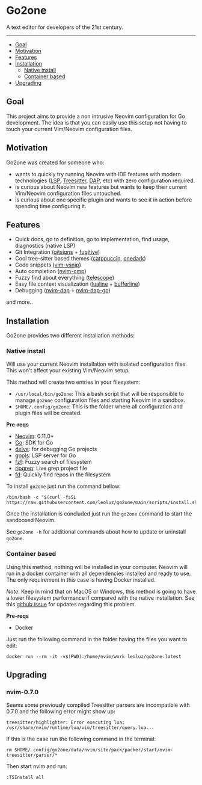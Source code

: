 # Go2one

A text editor for developers of the 21st century.

---

* [Goal](#goal)
* [Motivation](#motivation)
* [Features](#features)
* [Installation](#installation)
    * [Native install](#native-install)
    * [Container based](#container-based)
* [Upgrading](#upgrading)

## Goal

This project aims to provide a non intrusive Neovim configuration for Go development. The idea is that you can easily use this setup not having to touch your current Vim/Neovim configuration files.

## Motivation

Go2one was created for someone who:

* wants to quickly try running Neovim with IDE features with modern technologies ([LSP][1], [Treesitter][2], [DAP][3], etc) with zero configuration required.
* is curious about Neovim new features but wants to keep their current Vim/Neovim configuration files untouched.
* is curious about one specific plugin and wants to see it in action before spending time configuring it.

## Features

* Quick docs, go to definition, go to implementation, find usage, diagnostics (native LSP)
* Git Integration ([gitsigns][4] + [fugitive][5])
* Cool tree-sitter based themes ([catppuccin][6], [onedark][7])
* Code snippets ([vim-vsnip][8])
* Auto completion ([nvim-cmp][9])
* Fuzzy find about everything ([telescope][10])
* Easy file context visualization ([lualine][11] + [bufferline][12])
* Debugging ([nvim-dap][13] + [nvim-dap-go][14])

and more..

## Installation

Go2one provides two different installation methods:

### Native install

Will use your current Neovim installation with isolated configuration files. This won't affect your existing Vim/Neovim setup.

This method will create two entries in your filesystem:
* `/usr/local/bin/go2one`: This a bash script that will be responsible to manage `go2one` configuration files and starting Neovim in a sandbox. 
* `$HOME/.config/go2one`: This is the folder where all configuration and plugin files will be created.

**Pre-reqs**

- [Neovim][20]: 0.11.0+
- [Go][15]: SDK for Go
- [delve][16]: for debugging Go projects
- [gopls][17]: LSP server for Go
- [fzf][18]: Fuzzy search of filesystem
- [ripgrep][19]: Live grep project file
- [fd][22]: Quickly find repos in the filesystem

To install `go2one` just run the command bellow:

    /bin/bash -c "$(curl -fsSL https://raw.githubusercontent.com/leoluz/go2one/main/scripts/install.sh)"

Once the installation is concluded just run the `go2one` command to start the sandboxed Neovim.

See `go2one -h` for additional commands about how to update or uninstall `go2one`.

### Container based

Using this method, nothing will be installed in your computer. Neovim will run in a docker container with all dependencies installed and ready to use. The only requirement in this case is having Docker installed.

*Note*: Keep in mind that on MacOS or Windows, this method is going to have a lower filesystem performance if compared with the native installation. See this [github issue][21] for updates regarding this problem.

**Pre-reqs**
- Docker

Just run the following command in the folder having the files you want to edit:

    docker run --rm -it -v$(PWD):/home/nvim/work leoluz/go2one:latest

## Upgrading

### nvim-0.7.0

Seems some previously compiled Treesitter parsers are incompatible with 0.7.0 and the following error might show up:
```
treesitter/highlighter: Error executing lua: /usr/share/nvim/runtime/lua/vim/treesitter/query.lua...
```
If this is the case run the following command in the terminal:
```
rm $HOME/.config/go2one/data/nvim/site/pack/packer/start/nvim-treesitter/parser/*
```
Then start nvim and run:
```
:TSInstall all
```

[1]: https://microsoft.github.io/language-server-protocol/ "Language Server Protocol"
[2]: https://tree-sitter.github.io/tree-sitter/ "Treesitter"
[3]: https://microsoft.github.io/debug-adapter-protocol/ "Debug Adapter Protocol"
[4]: https://github.com/lewis6991/gitsigns.nvim "gitsigns"
[5]: https://github.com/tpope/vim-fugitive "fugitive"
[6]: https://github.com/catppuccin/nvim "catppuccin"
[7]: https://github.com/navarasu/onedark.nvim "onedark"
[8]: https://github.com/hrsh7th/vim-vsnip "vsnip"
[9]: https://github.com/hrsh7th/nvim-cmp "nvim-cmp"
[10]: https://github.com/nvim-telescope/telescope.nvim "telescope"
[11]: https://github.com/nvim-lualine/lualine.nvim "lualine"
[12]: https://github.com/akinsho/bufferline.nvim "bufferline"
[13]: https://github.com/mfussenegger/nvim-dap "nvim-dap"
[14]: https://github.com/leoluz/nvim-dap-go "dap-go"
[15]: https://go.dev/ "go"
[16]: https://github.com/go-delve/delve "delve"
[17]: https://pkg.go.dev/golang.org/x/tools/gopls#readme-installation "gopls"
[18]: https://github.com/junegunn/fzf "fzf"
[19]: https://github.com/BurntSushi/ripgrep#installation "ripgrep"
[20]: https://neovim.io/ "neovim"
[21]: https://github.com/docker/for-mac/issues/1592 "docker io issues"
[22]: https://github.com/sharkdp/fd "fd"
